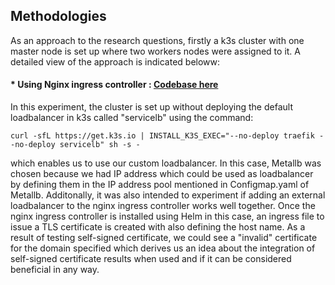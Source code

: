 ## Methodologies

As an approach to the research questions, firstly a k3s cluster with one master node is set up where two workers nodes were assigned to it. A detailed view of the approach is indicated beloww:


#### * Using Nginx ingress controller : <a href="">Codebase here</a> 

In this experiment, the cluster is set up without deploying the default loadbalancer in k3s called "servicelb"  using the command:

```
curl -sfL https://get.k3s.io | INSTALL_K3S_EXEC="--no-deploy traefik --no-deploy servicelb" sh -s -
```
 which enables us to use our custom loadbalancer. In this case, Metallb was chosen because we had IP address which could be used as loadbalancer by defining them in the IP address pool mentioned in Configmap.yaml of Metallb. Additonally, it was also intended to experiment if adding an external loadbalancer to the nginx ingress controller works well together. Once the nginx ingress controller is installed using Helm in this case, an ingress file to issue a TLS certificate is created with also defining the host name. As a result of testing self-signed certificate, we could see a "invalid" certificate for the domain specified which derives us an idea about the integration of self-signed certificate results when used and if it can be considered beneficial in any way.
